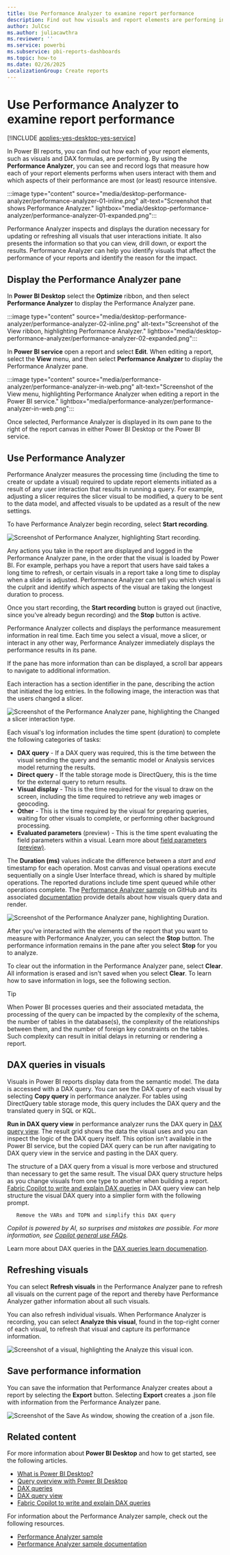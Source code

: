 ```yaml
---
title: Use Performance Analyzer to examine report performance
description: Find out how visuals and report elements are performing in terms of resource usage and responsiveness.
author: JulCsc
ms.author: juliacawthra
ms.reviewer: ''
ms.service: powerbi
ms.subservice: pbi-reports-dashboards
ms.topic: how-to
ms.date: 02/26/2025
LocalizationGroup: Create reports
---
```

# Use Performance Analyzer to examine report performance

[!INCLUDE [applies-yes-desktop-yes-service](../includes/applies-yes-desktop-yes-service.md)]

In Power BI reports, you can find out how each of your report elements, such as visuals and DAX formulas, are performing. By using the **Performance Analyzer**, you can see and record logs that measure how each of your report elements performs when users interact with them and which aspects of their performance are most (or least) resource intensive.

:::image type="content" source="media/desktop-performance-analyzer/performance-analyzer-01-inline.png" alt-text="Screenshot that shows Performance Analyzer." lightbox="media/desktop-performance-analyzer/performance-analyzer-01-expanded.png":::

Performance Analyzer inspects and displays the duration necessary for updating or refreshing all visuals that user interactions initiate. It also presents the information so that you can view, drill down, or export the results. Performance Analyzer can help you identify visuals that affect the performance of your reports and identify the reason for the impact.

## Display the Performance Analyzer pane

In **Power BI Desktop** select the **Optimize** ribbon, and then select **Performance Analyzer** to display the Performance Analyzer pane.

:::image type="content" source="media/desktop-performance-analyzer/performance-analyzer-02-inline.png" alt-text="Screenshot of the View ribbon, highlighting Performance Analyzer." lightbox="media/desktop-performance-analyzer/performance-analyzer-02-expanded.png":::

In **Power BI service** open a report and select **Edit**. When editing a report, select the **View** menu, and then select **Performance Analyzer** to display the Performance Analyzer pane.

:::image type="content" source="media/performance-analyzer/performance-analyzer-in-web.png" alt-text="Screenshot of the View menu, highlighting Performance Analyzer when editing a report in the Power BI service." lightbox="media/performance-analyzer/performance-analyzer-in-web.png":::

Once selected, Performance Analyzer is displayed in its own pane to the right of the report canvas in either Power BI Desktop or the Power BI service.

## Use Performance Analyzer

Performance Analyzer measures the processing time (including the time to create or update a visual) required to update report elements initiated as a result of any user interaction that results in running a query. For example, adjusting a slicer requires the slicer visual to be modified, a query to be sent to the data model, and affected visuals to be updated as a result of the new settings.

To have Performance Analyzer begin recording, select **Start recording**.

![Screenshot of Performance Analyzer, highlighting Start recording.](media/desktop-performance-analyzer/performance-analyzer-03.png)

Any actions you take in the report are displayed and logged in the Performance Analyzer pane, in the order that the visual is loaded by Power BI. For example, perhaps you have a report that users have said takes a long time to refresh, or certain visuals in a report take a long time to display when a slider is adjusted. Performance Analyzer can tell you which visual is the culprit and identify which aspects of the visual are taking the longest duration to process.

Once you start recording, the **Start recording** button is grayed out (inactive, since you've already begun recording) and the **Stop** button is active.

Performance Analyzer collects and displays the performance measurement information in real time. Each time you select a visual, move a slicer, or interact in any other way, Performance Analyzer immediately displays the performance results in its pane.

If the pane has more information than can be displayed, a scroll bar appears to navigate to additional information.

Each interaction has a section identifier in the pane, describing the action that initiated the log entries. In the following image, the interaction was that the users changed a slicer.

![Screenshot of the Performance Analyzer pane, highlighting the Changed a slicer interaction type.](media/desktop-performance-analyzer/performance-analyzer-04.png)

Each visual's log information includes the time spent (duration) to complete the following categories of tasks:

* **DAX query** - If a DAX query was required, this is the time between the visual sending the query and the semantic model or Analysis services model returning the results.
* **Direct query** - If the table storage mode is DirectQuery, this is the time for the external query to return results.
* **Visual display** - This is the time required for the visual to draw on the screen, including the time required to retrieve any web images or geocoding.
* **Other** - This is the time required by the visual for preparing queries, waiting for other visuals to complete, or performing other background processing.
* **Evaluated parameters** (preview) - This is the time spent evaluating the field parameters within a visual. Learn more about [field parameters (preview)](../create-reports/power-bi-field-parameters.md).

The **Duration (ms)** values indicate the difference between a *start* and *end* timestamp for each operation. Most canvas and visual operations execute sequentially on a single User Interface thread, which is shared by multiple operations. The reported durations include time spent queued while other operations complete. The [Performance Analyzer sample](https://github.com/microsoft/powerbi-desktop-samples/tree/main/Performance%20Analyzer) on GitHub and its associated [documentation](https://github.com/microsoft/powerbi-desktop-samples/blob/main/Performance%20Analyzer/Power%20BI%20Performance%20Analyzer%20Export%20File%20Format.docx) provide details about how visuals query data and render.

![Screenshot of the Performance Analyzer pane, highlighting Duration.](media/desktop-performance-analyzer/performance-analyzer-06.png)

After you've interacted with the elements of the report that you want to measure with Performance Analyzer, you can select the **Stop** button. The performance information remains in the pane after you select **Stop** for you to analyze.

To clear out the information in the Performance Analyzer pane, select **Clear**. All information is erased and isn't saved when you select **Clear**. To learn how to save information in logs, see the following section.

> [!TIP]
> When Power BI processes queries and their associated metadata, the processing of the query can be impacted by the complexity of the schema, the number of tables in the database(s), the complexity of the relationships between them, and the number of foreign key constraints on the tables. Such complexity can result in initial delays in returning or rendering a report.

## DAX queries in visuals

Visuals in Power BI reports display data from the semantic model. The data is accessed with a DAX query. You can see the DAX query of each visual by selecting **Copy query** in performance analyzer. For tables using DirectQuery table storage mode, this query includes the DAX query and the translated query in SQL or KQL.

**Run in DAX query view** in performance analyzer runs the DAX query in [DAX query view](/power-bi/transform-model/dax-query-view). The result grid shows the data the visual uses and you can inspect the logic of the DAX query itself. This option isn't available in the Power BI service, but the copied DAX query can be run after navigating to DAX query view in the service and pasting in the DAX query.

The structure of a DAX query from a visual is more verbose and structured than necessary to get the same result. The visual DAX query structure helps as you change visuals from one type to another when building a report. [Fabric Copilot to write and explain DAX queries](/dax/dax-copilot) in DAX query view can help structure the visual DAX query into a simplier form with the following prompt.

```copilot-prompt
   Remove the VARs and TOPN and simplify this DAX query
``` 
*Copilot is powered by AI, so surprises and mistakes are possible. For more information, see [Copilot general use FAQs](https://aka.ms/copilot-general-use-faqs).*

Learn more about DAX queries in the [DAX queries learn documenation](/dax/dax-queries).

## Refreshing visuals

You can select **Refresh visuals** in the Performance Analyzer pane to refresh all visuals on the current page of the report and thereby have Performance Analyzer gather information about all such visuals.

You can also refresh individual visuals. When Performance Analyzer is recording, you can select **Analyze this visual**, found in the top-right corner of each visual, to refresh that visual and capture its performance information.

![Screenshot of a visual, highlighting the Analyze this visual icon.](media/desktop-performance-analyzer/performance-analyzer-07.png)

## Save performance information

You can save the information that Performance Analyzer creates about a report by selecting the **Export** button. Selecting **Export** creates a .json file with information from the Performance Analyzer pane.

![Screenshot of the Save As window, showing the creation of a .json file.](media/desktop-performance-analyzer/performance-analyzer-05.png)

## Related content

For more information about **Power BI Desktop** and how to get started, see the following articles.

* [What is Power BI Desktop?](../fundamentals/desktop-what-is-desktop.md)
* [Query overview with Power BI Desktop](../transform-model/desktop-query-overview.md)
* [DAX queries](/dax/dax-queries)
* [DAX query view](/power-bi/transform-model/dax-query-view)
* [Fabric Copilot to write and explain DAX queries](/dax/dax-copilot)

For information about the Performance Analyzer sample, check out the following resources.

* [Performance Analyzer sample](https://github.com/microsoft/powerbi-desktop-samples/tree/main/Performance%20Analyzer)
* [Performance Analyzer sample documentation](https://github.com/microsoft/powerbi-desktop-samples/blob/main/Performance%20Analyzer/Power%20BI%20Performance%20Analyzer%20Export%20File%20Format.docx)
